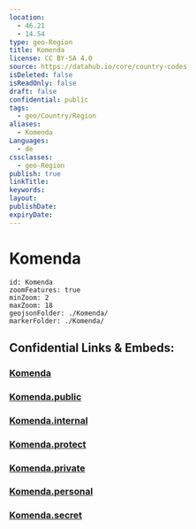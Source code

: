 ```yaml
---
location:
  - 46.21
  - 14.54
type: geo-Region
title: Komenda
license: CC BY-SA 4.0
source: https://datahub.io/core/country-codes
isDeleted: false
isReadOnly: false
draft: false
confidential: public
tags:
  - geo/Country/Region
aliases:
  - Komenda
Languages:
  - de
cssclasses:
  - geo-Region
publish: true
linkTitle:
keywords:
layout:
publishDate:
expiryDate:
---
```


# Komenda

```leaflet
id: Komenda
zoomFeatures: true 
minZoom: 2 
maxZoom: 18
geojsonFolder: ./Komenda/
markerFolder: ./Komenda/
```


## Confidential Links & Embeds: 

### [Komenda](/_Standards/Earth/Continent/Europe/Europe~Central/Slovenia/Regions~Slovenia/Osrednje_slovenska/counties~Osrednjeslovenska/Komenda.md) 

### [Komenda.public](/_public/Earth/Continent/Europe/Europe~Central/Slovenia/Regions~Slovenia/Osrednje_slovenska/counties~Osrednjeslovenska/Komenda.public.md) 

### [Komenda.internal](/_internal/Earth/Continent/Europe/Europe~Central/Slovenia/Regions~Slovenia/Osrednje_slovenska/counties~Osrednjeslovenska/Komenda.internal.md) 

### [Komenda.protect](/_protect/Earth/Continent/Europe/Europe~Central/Slovenia/Regions~Slovenia/Osrednje_slovenska/counties~Osrednjeslovenska/Komenda.protect.md) 

### [Komenda.private](/_private/Earth/Continent/Europe/Europe~Central/Slovenia/Regions~Slovenia/Osrednje_slovenska/counties~Osrednjeslovenska/Komenda.private.md) 

### [Komenda.personal](/_personal/Earth/Continent/Europe/Europe~Central/Slovenia/Regions~Slovenia/Osrednje_slovenska/counties~Osrednjeslovenska/Komenda.personal.md) 

### [Komenda.secret](/_secret/Earth/Continent/Europe/Europe~Central/Slovenia/Regions~Slovenia/Osrednje_slovenska/counties~Osrednjeslovenska/Komenda.secret.md)

